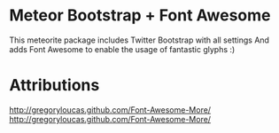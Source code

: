 Meteor Bootstrap + Font Awesome
===============================
This meteorite package includes Twitter Bootstrap with all settings
And adds Font Awesome to enable the usage of fantastic glyphs :)

Attributions
============
http://gregoryloucas.github.com/Font-Awesome-More/
http://gregoryloucas.github.com/Font-Awesome-More/
